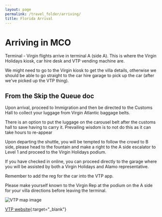 ```yaml
---
layout: page
permalink: /travel_folder/arriving/
title: Florida Arrival
---
```


# Arriving in MCO

Terminal - Virgin flights arrive in terminal A (side A). This is where the Virgin Holidays kiosk, car hire desk and VTP vending machine are.

We might need to go to the Virgin kiosk to get the villa details, otherwise we should be able to go straight to the car hire garage to pick up the car (after we've picked up the VTP thing).

## From the Skip the Queue doc

Upon arrival, proceed to Immigration and then be directed to the Customs Hall to collect your luggage from Virgin Atlantic baggage belts.

There is an option to put the luggage on the carousel belt after the customs hall to save having to carry it. Prevailing wisdom is to not do this as it can take hours to re-appear

Upon departing the shuttle, you will be tempted to follow the crowd to B side, please head to the fountain and make a right to the A side escalator to Level 1 and proceed to the Virgin Holidays podium.

If you have checked in online, you can proceed directly to the garage where you will be assisted by both a Virgin Holidays and Alamo representative.

Remember to add the reg for the car into the VTP app. 

Please make yourself known to the Virgin Rep at the podium on the A side for your villa directions before leaving the terminal. 

![VTP map image](https://stuartmonro.github.io/images/vtp.jpg "VTP map")

[VTP website](https://visitortollpass.com 'VTP site'){:target="\_blank"}




